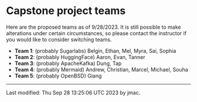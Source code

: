 # Capstone project teams

Here are the proposed teams as of 9/28/2023. It is still possible to
make alterations under certain circumstances, so please contact the
instructor if you would like to consider switching teams.

* **Team 1**: (probably Sugarlabs) Belgin, Ethan, Mel, Myra, Sai, Sophia
* **Team 2**: (probably HuggingFace) Aaron, Evan, Tanner
* **Team 3**: (probably ApacheKafka) Dung, Tap
* **Team 4**: (probably Mermaid) Andrew, Christian, Marcel, Michael, Souha
* **Team 5**: (probably OpenBSD) Giang


----
Last modified: Thu Sep 28 13:25:06 UTC 2023 by jmac.
